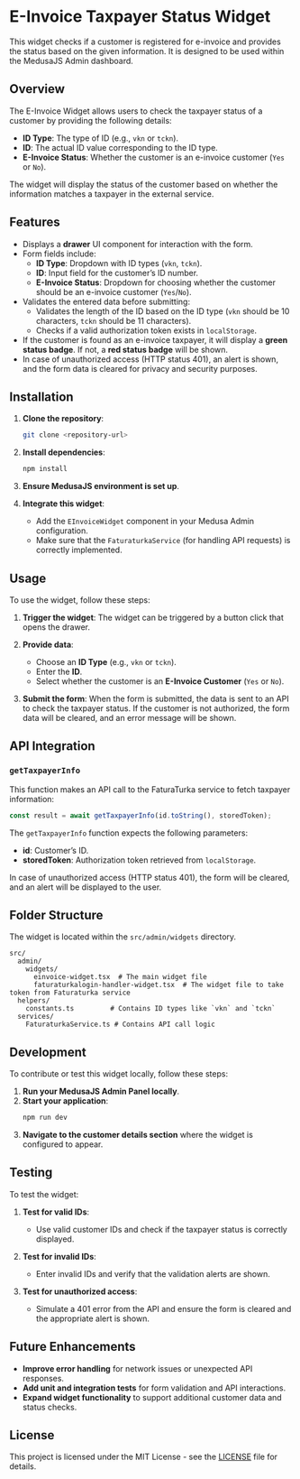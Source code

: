 # E-Invoice Taxpayer Status Widget

This widget checks if a customer is registered for e-invoice and provides the status based on the given information. It is designed to be used within the MedusaJS Admin dashboard.

## Overview

The E-Invoice Widget allows users to check the taxpayer status of a customer by providing the following details:

- **ID Type**: The type of ID (e.g., `vkn` or `tckn`).
- **ID**: The actual ID value corresponding to the ID type.
- **E-Invoice Status**: Whether the customer is an e-invoice customer (`Yes` or `No`).

The widget will display the status of the customer based on whether the information matches a taxpayer in the external service.

## Features

- Displays a **drawer** UI component for interaction with the form.
- Form fields include:
  - **ID Type**: Dropdown with ID types (`vkn`, `tckn`).
  - **ID**: Input field for the customer’s ID number.
  - **E-Invoice Status**: Dropdown for choosing whether the customer should be an e-invoice customer (`Yes`/`No`).
- Validates the entered data before submitting:
  - Validates the length of the ID based on the ID type (`vkn` should be 10 characters, `tckn` should be 11 characters).
  - Checks if a valid authorization token exists in `localStorage`.
- If the customer is found as an e-invoice taxpayer, it will display a **green status badge**. If not, a **red status badge** will be shown.
- In case of unauthorized access (HTTP status 401), an alert is shown, and the form data is cleared for privacy and security purposes.

## Installation

1. **Clone the repository**:
    ```bash
    git clone <repository-url>
    ```

2. **Install dependencies**:
    ```bash
    npm install
    ```

3. **Ensure MedusaJS environment is set up**.

4. **Integrate this widget**:
    - Add the `EInvoiceWidget` component in your Medusa Admin configuration.
    - Make sure that the `FaturaturkaService` (for handling API requests) is correctly implemented.

## Usage

To use the widget, follow these steps:

1. **Trigger the widget**: 
   The widget can be triggered by a button click that opens the drawer.
   
2. **Provide data**:
   - Choose an **ID Type** (e.g., `vkn` or `tckn`).
   - Enter the **ID**.
   - Select whether the customer is an **E-Invoice Customer** (`Yes` or `No`).
   
3. **Submit the form**:
   When the form is submitted, the data is sent to an API to check the taxpayer status. If the customer is not authorized, the form data will be cleared, and an error message will be shown.

## API Integration

### `getTaxpayerInfo`

This function makes an API call to the FaturaTurka service to fetch taxpayer information:

```ts
const result = await getTaxpayerInfo(id.toString(), storedToken);
```

The `getTaxpayerInfo` function expects the following parameters:

- **id**: Customer’s ID.
- **storedToken**: Authorization token retrieved from `localStorage`.

In case of unauthorized access (HTTP status 401), the form will be cleared, and an alert will be displayed to the user.

## Folder Structure

The widget is located within the `src/admin/widgets` directory.

```text
src/
  admin/
    widgets/
      einvoice-widget.tsx  # The main widget file
      faturaturkalogin-handler-widget.tsx  # The widget file to take token from Faturaturka service
  helpers/
    constants.ts         # Contains ID types like `vkn` and `tckn`
  services/
    FaturaturkaService.ts # Contains API call logic
```

## Development

To contribute or test this widget locally, follow these steps:

1. **Run your MedusaJS Admin Panel locally**.
2. **Start your application**:
    ```bash
    npm run dev
    ```
3. **Navigate to the customer details section** where the widget is configured to appear.

## Testing

To test the widget:

1. **Test for valid IDs**: 
   - Use valid customer IDs and check if the taxpayer status is correctly displayed.
   
2. **Test for invalid IDs**:
   - Enter invalid IDs and verify that the validation alerts are shown.
   
3. **Test for unauthorized access**:
   - Simulate a 401 error from the API and ensure the form is cleared and the appropriate alert is shown.

## Future Enhancements

- **Improve error handling** for network issues or unexpected API responses.
- **Add unit and integration tests** for form validation and API interactions.
- **Expand widget functionality** to support additional customer data and status checks.

## License

This project is licensed under the MIT License - see the [LICENSE](LICENSE) file for details.
